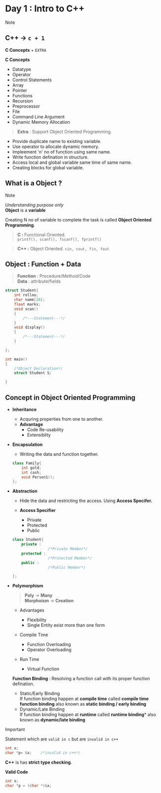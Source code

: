 # Day 1 : Intro to C++

>[!Note]  
>##  C++ → ` c + 1 `  
>**C Concepts** + ` EXTRA `   

**C Concepts**

- Datatype
- Operator
- Control Statements
- Array
- Pointer
- Functions
- Recursion
- Preprocessor
- File
- Command Line Argument
- Dynamic Memory Allocation

>**Extra** : Support Object Oriented Programming. 

- Provide duplicate name to existing variable.
- Use operator to allocate dynamic memory.
- Impleement 'n' no of function using same name.
- Write function defination in structure.
- Access local and global variable same time of same name.
- Creating blocks for global variable.

## What is a Object ?

>[!NOTE]   
>*Understanding purpose only*   
>**Object** is a **variable**

Creating N no of variable to complete the task is called **Object Oriented Programming**.  

>**C :**  Functional Oriented.  
>`printf(), scanf(), fscanf(), fprintf()`  

>**C++ :** Object Oriented.
>`cin, cout, fin, fout` 

## Object : Function + Data
>**Function** : Procedure/Method/Code   
>**Data** : attribute/fields

```c
struct Student{
    int rollno;
    char name[20];
    float marks;
    void scan()
    {
        /*---Statement---*/
    }
    void display()
    {
        /*---Statement---*/
    }

};

int main()
{
    /*Object Declaration*/
    struct Student S;

}
```

## Concept in Object Oriented Programming
- **Inheritance**
    - Acquring properties from one to another.
    - **Advantage**
        - Code Re-usability
        - Extensiblity
- **Encapsulation**
    - Writing the data and function together.

    ```c++
    class Family{
        int gold;
        int cash;
        void Person1();
    };
    ```
- **Abstraction**
    - Hide the data and restricting the access. Using **Access Specifer.**

    - **Access Specifier**
        - Private
        - Protected
        - Public

    ```c++
    class Student{
        private :
                    /*Private Member*/
        protected : 
                    /*Protected Member*/
        public : 
                    /*Public Member*/

    };
    ```
- **Polymorphism**
    > **Poly** → **Many**   
    > **Morphoism** → **Creation**

    - Advantages   
        - Flexibility   
        - Single Entity exist more than one form

    - Compile Time 
        - Function Overloading
        - Operator Overloading
    
    - Run Time 
        - Virtual Function


    **Function Binding** : Resolving a function call with its proper function defination.  
    - Static/Early Binding     
        If function binding happen at **compile time** called **compile time function binding**  also known as **static binding / early binding**
    - Dynamic/Late Binding   
        If function binding happen at **runtime** called **runtime binding*** also known as **dynamic/late binding**


> [!IMPORTANT]  
>Statement which are `valid in c` but are `invalid in c++`
>    ```c++
>   int x;
>   char *p= &x;    /*invalid in c++*/
>   ```
>  **C++** is has **strict type checking**.   
>   
>  **Valid Code**
>   ```c++
>   int x;
>   char *p = (char *)&x;
>   ```